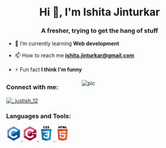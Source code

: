 <h1 align="center">Hi 👋, I'm Ishita Jinturkar</h1>
<h3 align="center">A fresher, trying to get the hang of stuff</h3>

- 🌱 I’m currently learning **Web development**

- 📫 How to reach me **ishita.jinturkar@gmail.com**

- ⚡ Fun fact **I think I'm funny**

<img align="right" alt="pic" width="300" height="300" src=https://img.freepik.com/free-vector/colorful-illustration-female-programmer-working_23-2148277397.jpg?&extjpg>
<h3 align="left">Connect with me:</h3>
<p align="left">
<a href="https://instagram.com/_justish_12" target="blank"><img align="center" src="https://raw.githubusercontent.com/rahuldkjain/github-profile-readme-generator/master/src/images/icons/Social/instagram.svg" alt="_justish_12" height="30" width="40" /></a>
</p>

<h3 align="left">Languages and Tools:</h3>
<p align="left"> <a href="https://www.cprogramming.com/" target="_blank"> <img src="https://raw.githubusercontent.com/devicons/devicon/master/icons/c/c-original.svg" alt="c" width="40" height="40"/> </a> <a href="https://www.w3schools.com/cpp/" target="_blank"> <img src="https://raw.githubusercontent.com/devicons/devicon/master/icons/cplusplus/cplusplus-original.svg" alt="cplusplus" width="40" height="40"/> </a> <a href="https://www.w3schools.com/css/" target="_blank"> <img src="https://raw.githubusercontent.com/devicons/devicon/master/icons/css3/css3-original-wordmark.svg" alt="css3" width="40" height="40"/> </a> <a href="https://www.w3.org/html/" target="_blank"> <img src="https://raw.githubusercontent.com/devicons/devicon/master/icons/html5/html5-original-wordmark.svg" alt="html5" width="40" height="40"/> </a> </p>

